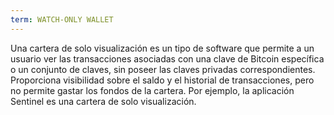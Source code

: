 ```yaml
---
term: WATCH-ONLY WALLET
---
```


Una cartera de solo visualización es un tipo de software que permite a un usuario ver las transacciones asociadas con una clave de Bitcoin específica o un conjunto de claves, sin poseer las claves privadas correspondientes. Proporciona visibilidad sobre el saldo y el historial de transacciones, pero no permite gastar los fondos de la cartera. Por ejemplo, la aplicación Sentinel es una cartera de solo visualización.